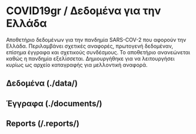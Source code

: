 # COVID19gr / Δεδομένα για την Ελλάδα

Αποθετήριο δεδομένων για την πανδημία SARS-COV-2 που αφορούν την Ελλάδα. Περιλαμβάνει σχετικές αναφορές, πρωτογενή δεδομέναν, επίσημα έγγραφα και σχετικούς συνδέσμους. Το αποθετήριο ανανεώνεται καθώς η πανδημία εξελίσσεται. Δημιουργήθηκε για να λειτουργήσει κυρίως ως αρχείο καταγραφής για μελλοντική αναφορά.

## Δεδομένα (./data/)



## Έγγραφα (./documents/)



## Reports (/.reports/)


